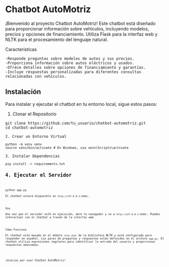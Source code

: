  <h1>Chatbot AutoMotriz</h1>
¡Bienvenido al proyecto Chatbot AutoMotriz! Este chatbot está diseñado para proporcionar información sobre vehículos, incluyendo modelos, precios y opciones de financiamiento. Utiliza Flask para la interfaz web y NLTK para el procesamiento del lenguaje natural.

Características

    -Responde preguntas sobre modelos de autos y sus precios.
    -Proporciona información sobre autos eléctricos y usados.
    -Ofrece detalles sobre opciones de financiamiento y garantías.
    -Incluye respuestas personalizadas para diferentes consultas relacionadas con vehículos.


<h2>Instalación</h2>
<p>Para instalar y ejecutar el chatbot en tu entorno local, sigue estos pasos:

1. Clonar el Repositorio
<pre><code>git clone https://github.com/tu_usuario/chatbot-automotriz.git
cd chatbot-automotriz

2. Crear un Entorno Virtual
<pre><code>python -m venv venv
source venv/bin/activate # En Windows, usa venv\Scripts\activate</code>

3. Instalar Dependencias
<pre><code>pip install -r requirements.txt
<h2>4. Ejecutar el Servidor</h2>
<pre><code>python app.py
<p>El chatbot estará disponible en <code>http://127.0.0.1:5000/</code>.</p>

Uso
<p>Una vez que el servidor esté en ejecución, abre tu navegador y ve a <code>http://127.0.0.1:5000/</code>. Puedes interactuar con el chatbot a través de la interfaz web.</p>

Cómo Funciona
<p>El chatbot está basado en el módulo <code>nltk.chat</code> de la biblioteca NLTK y está configurado para responder en español. Los pares de preguntas y respuestas están definidos en el archivo <code>app.py</code>. El chatbot utiliza expresiones regulares para identificar la entrada del usuario y proporcionar respuestas adecuadas.</p>


¡Gracias por usar Chatbot AutoMotriz!
